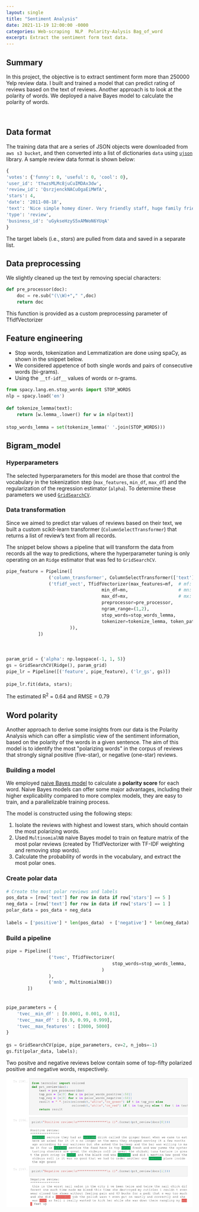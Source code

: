 ```yaml
---
layout: single
title: "Sentiment Analysis"
date: 2021-11-19 12:00:00 -0000
categories: Web-scraping  NLP  Polarity-Aalysis Bag_of_word 
excerpt: Extract the sentiment form text data.
---
```


## Summary
In this project, the objective is to extract sentiment form more than 250000 Yelp review data. I built and trained a model that can predict rating of reviews based on the text of reviews. Another approach is to look at the polarity of words. We deployed a naive Bayes model to calculate the polarity of words.

<br>

## Data format
The training data that are a series of JSON objects were downloaded from `aws s3 bucket`, and then converted into a list of dictionaries `data` using [`ujson`](http://docs.micropython.org/en/latest/library/ujson.html) library. A sample review data format is shown below:

```python
{
'votes': {'funny': 0, 'useful': 0, 'cool': 0}, 
'user_id': 'tYwzsMLMc8juCuIMDAx3dw', 
'review_id': 'QsrzjenckNACuOgaEiMWfA', 
'stars': 4, 
'date': '2011-08-18', 
'text': 'Nice simple homey diner. Very friendly staff, huge family friendly menu, salad bar. If you are on the road this beats the same old options.', 
'type': 'review', 
'business_id': 'uGykseHzyS5xAMWoN6YUqA'
}
```
The target labels (i.e., *stars*) are pulled from data and saved in a separate list.


## Data preprocessing
We slightly cleaned up the text by removing special characters:

```python
def pre_processor(doc):
    doc = re.sub("(\\W)+"," ",doc)
    return doc
```
This function is provided as a custom preprocessing parameter of TfidfVectorizer

## Feature engineering
- Stop words, tokenization and Lemmatization are done using spaCy, as shown in the snippet below.   
- We considered appetence of both single words and pairs of consecutive words (bi-grams).
- Using the `__tf-idf__` values of words or n-grams.

```python
from spacy.lang.en.stop_words import STOP_WORDS
nlp = spacy.load('en')

def tokenize_lemma(text):
    return [w.lemma_.lower() for w in nlp(text)]

stop_words_lemma = set(tokenize_lemma(' '.join(STOP_WORDS)))
```


## Bigram_model

### Hyperparameters
The selected hyperparameters for this model are those that control the vocabulary in the tokenization step (`max_features`, `min_df`, `max_df`)
and the regularization of the regression estimator (`alpha`). To determine these parameters we used [`GridSearchCV`](http://scikit-learn.org/stable/modules/generated/sklearn.model_selection.GridSearchCV.html#sklearn.model_selection.GridSearchCV). 

### Data transformation 
Since we aimed to predict star values of reviews based on their text, we built a custom scikit-learn transformer (`ColumnSelectTransformer`) that returns a list of review’s text from all records.

The snippet below shows a pipeline that will transform the data from records all the way to predictions, where the hyperparameter tuning is only operating on an `Ridge` estimator that was fed to `GridSearchCV`.

```python
pipe_feature = Pipeline([
                ('column_transformer', ColumnSelectTransformer(['text'])),
                ('tfidf_vect', TfidfVectorizer(max_features=mf,  # mf: optimal max_features                             
                                    min_df=mn,                   # mn: optimal min_df
                                    max_df=mx,                   # mx: optimal max_df
                                    preprocessor=pre_processor,
                                    ngram_range=(1,2),
                                    stop_words=stop_words_lemma,
                                    tokenizer=tokenize_lemma, token_pattern=None # or default tokenizer (sklearn)
                        )),
            ])



param_grid = {'alpha': np.logspace(-1, 1, 5)}
gs = GridSearchCV(Ridge(), param_grid)    
pipe_lr = Pipeline([('feature', pipe_feature), ('lr_gs', gs)])  

pipe_lr.fit(data, stars);
```
The estimated R<sup>2</sup> = 0.64 and RMSE =  0.79


## Word polarity
Another approach to derive some insights from our data is the Polarity Analysis which can offer a simplistic view of the sentiment information,
based on the polarity of the words in a given sentence. The aim of this model is to identify the most "polarizing words" in the corpus of reviews that strongly signal positive (five-star), or negative (one-star) reviews. 

### Building a model
We employed [naive Bayes model](https://scikit-learn.org/stable/modules/naive_bayes.html#) to calculate a **polarity score** for each word. Naive Bayes models can offer some major advantages, including their higher explicability compared to more complex models, they are easy to train, and a parallelizable training process.

The model is constructed using the following steps:
1. Isolate the reviews with highest and lowest stars, which should contain the most polarizing words.
2. Used `MultinomialNB` naive Bayes model to train on feature matrix of the most polar reviews (created by TfidfVectorizer with TF-IDF weighting and removing stop words).
3. Calculate the probability of words in the vocabulary, and extract the most polar ones.


### Create polar data

```python
# Create the most polar reviews and labels
pos_data = [row['text'] for row in data if row['stars'] == 5 ]
neg_data = [row['text'] for row in data if row['stars'] == 1 ]
polar_data = pos_data + neg_data

labels = ['positive'] * len(pos_data)  + ['negative'] * len(neg_data)
```


### Build a pipeline

```python 
pipe = Pipeline([
                ('tvec', TfidfVectorizer(
                                        stop_words=stop_words_lemma,
                                    )
                ), 
                ('mnb', MultinomialNB())
        ])

 
pipe_parameters = {
    'tvec__min_df' : [0.0001, 0.001, 0.01],
    'tvec__max_df' : [0.9, 0.99, 0.999],
    'tvec__max_features' : [3000, 5000]    
}

gs = GridSearchCV(pipe, pipe_parameters, cv=2, n_jobs=-1)
gs.fit(polar_data, labels);
```

Two positve and negative reviews below contain some of top-fifty polarized positive and negative words, respectively.

<p align="center">
    <img src="/assets/images/blogs/nlp_text.png">
</p>    
